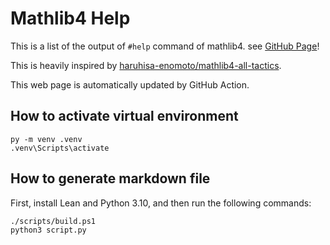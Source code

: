 # Mathlib4 Help

This is a list of the output of `#help` command of mathlib4. see [GitHub Page](https://seasawher.github.io/mathlib4-help/)!

This is heavily inspired by [haruhisa-enomoto/mathlib4-all-tactics](https://github.com/haruhisa-enomoto/mathlib4-all-tactics).

This web page is automatically updated by GitHub Action.

## How to activate virtual environment

```pwsh
py -m venv .venv
.venv\Scripts\activate
```

## How to generate markdown file

First, install Lean and Python 3.10, and then run the following commands:

```pwsh
./scripts/build.ps1
python3 script.py
```
